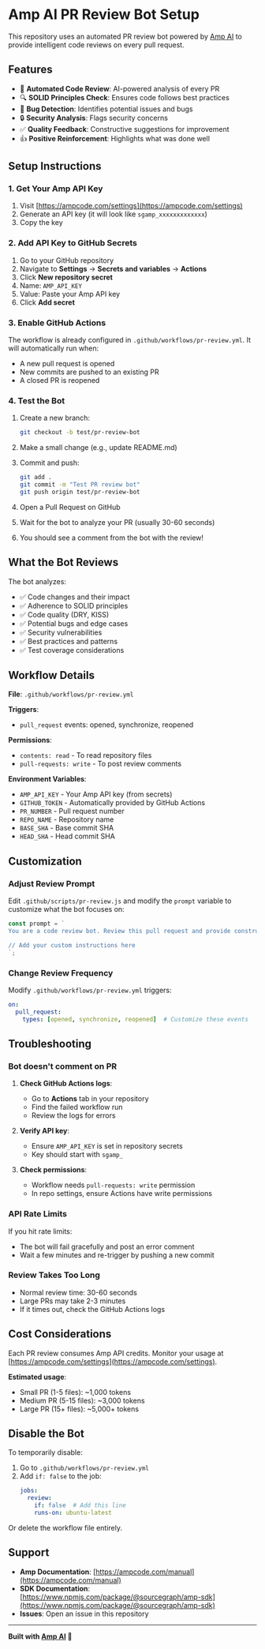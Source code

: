 # Amp AI PR Review Bot Setup

This repository uses an automated PR review bot powered by [Amp AI](https://ampcode.com) to provide intelligent code reviews on every pull request.

## Features

- 🤖 **Automated Code Review**: AI-powered analysis of every PR
- 🔍 **SOLID Principles Check**: Ensures code follows best practices
- 🐛 **Bug Detection**: Identifies potential issues and bugs
- 🔒 **Security Analysis**: Flags security concerns
- ✅ **Quality Feedback**: Constructive suggestions for improvement
- 👍 **Positive Reinforcement**: Highlights what was done well

## Setup Instructions

### 1. Get Your Amp API Key

1. Visit [https://ampcode.com/settings](https://ampcode.com/settings)
2. Generate an API key (it will look like `sgamp_xxxxxxxxxxxxx`)
3. Copy the key

### 2. Add API Key to GitHub Secrets

1. Go to your GitHub repository
2. Navigate to **Settings** → **Secrets and variables** → **Actions**
3. Click **New repository secret**
4. Name: `AMP_API_KEY`
5. Value: Paste your Amp API key
6. Click **Add secret**

### 3. Enable GitHub Actions

The workflow is already configured in `.github/workflows/pr-review.yml`. It will automatically run when:
- A new pull request is opened
- New commits are pushed to an existing PR
- A closed PR is reopened

### 4. Test the Bot

1. Create a new branch:
   ```bash
   git checkout -b test/pr-review-bot
   ```

2. Make a small change (e.g., update README.md)

3. Commit and push:
   ```bash
   git add .
   git commit -m "Test PR review bot"
   git push origin test/pr-review-bot
   ```

4. Open a Pull Request on GitHub

5. Wait for the bot to analyze your PR (usually 30-60 seconds)

6. You should see a comment from the bot with the review!

## What the Bot Reviews

The bot analyzes:
- ✅ Code changes and their impact
- ✅ Adherence to SOLID principles
- ✅ Code quality (DRY, KISS)
- ✅ Potential bugs and edge cases
- ✅ Security vulnerabilities
- ✅ Best practices and patterns
- ✅ Test coverage considerations

## Workflow Details

**File**: `.github/workflows/pr-review.yml`

**Triggers**:
- `pull_request` events: opened, synchronize, reopened

**Permissions**:
- `contents: read` - To read repository files
- `pull-requests: write` - To post review comments

**Environment Variables**:
- `AMP_API_KEY` - Your Amp API key (from secrets)
- `GITHUB_TOKEN` - Automatically provided by GitHub Actions
- `PR_NUMBER` - Pull request number
- `REPO_NAME` - Repository name
- `BASE_SHA` - Base commit SHA
- `HEAD_SHA` - Head commit SHA

## Customization

### Adjust Review Prompt

Edit `.github/scripts/pr-review.js` and modify the `prompt` variable to customize what the bot focuses on:

```javascript
const prompt = `
You are a code review bot. Review this pull request and provide constructive feedback.

// Add your custom instructions here
`;
```

### Change Review Frequency

Modify `.github/workflows/pr-review.yml` triggers:

```yaml
on:
  pull_request:
    types: [opened, synchronize, reopened]  # Customize these events
```

## Troubleshooting

### Bot doesn't comment on PR

1. **Check GitHub Actions logs**:
   - Go to **Actions** tab in your repository
   - Find the failed workflow run
   - Review the logs for errors

2. **Verify API key**:
   - Ensure `AMP_API_KEY` is set in repository secrets
   - Key should start with `sgamp_`

3. **Check permissions**:
   - Workflow needs `pull-requests: write` permission
   - In repo settings, ensure Actions have write permissions

### API Rate Limits

If you hit rate limits:
- The bot will fail gracefully and post an error comment
- Wait a few minutes and re-trigger by pushing a new commit

### Review Takes Too Long

- Normal review time: 30-60 seconds
- Large PRs may take 2-3 minutes
- If it times out, check the GitHub Actions logs

## Cost Considerations

Each PR review consumes Amp API credits. Monitor your usage at [https://ampcode.com/settings](https://ampcode.com/settings).

**Estimated usage**:
- Small PR (1-5 files): ~1,000 tokens
- Medium PR (5-15 files): ~3,000 tokens
- Large PR (15+ files): ~5,000+ tokens

## Disable the Bot

To temporarily disable:

1. Go to `.github/workflows/pr-review.yml`
2. Add `if: false` to the job:
   ```yaml
   jobs:
     review:
       if: false  # Add this line
       runs-on: ubuntu-latest
   ```

Or delete the workflow file entirely.

## Support

- **Amp Documentation**: [https://ampcode.com/manual](https://ampcode.com/manual)
- **SDK Documentation**: [https://www.npmjs.com/package/@sourcegraph/amp-sdk](https://www.npmjs.com/package/@sourcegraph/amp-sdk)
- **Issues**: Open an issue in this repository

---

**Built with [Amp AI](https://ampcode.com) 🚀**
